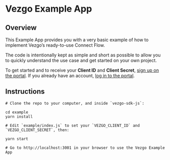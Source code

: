 # Vezgo Example App

## Overview

This Example App provides you with a very basic example of how to implement Vezgo’s ready-to-use Connect Flow.

The code is intentionally kept as simple and short as possible to allow you to quickly understand the use case and get started on your own project.

To get started and to receive your **Client ID** and **Client Secret**, [sign up on the portal](https://portal.vezgo.com/sign-up). If you already have an account, [log in to the portal](https://portal.vezgo.com/sign-in).

## Instructions

```
# Clone the repo to your computer, and inside `vezgo-sdk-js`:

cd example
yarn install

# Edit `example/index.js` to set your `VEZGO_CLIENT_ID` and `VEZGO_CLIENT_SECRET`, then:

yarn start

# Go to http://localhost:3001 in your browser to use the Vezgo Example App
```

